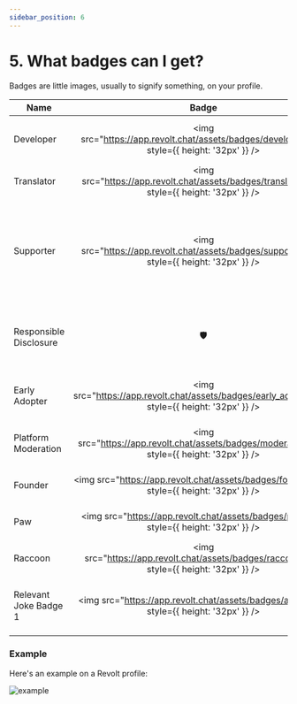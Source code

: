 ```yaml
---
sidebar_position: 6
---
```


# 5. What badges can I get?

Badges are little images, usually to signify something, on your profile.

| Name | Badge | Description | Obtainable? |
|------|:-:|-------------|:-:|
| Developer | <img src="https://app.revolt.chat/assets/badges/developer.svg" style={{ height: '32px' }} /> | Active or significant contributor to Revolt | <img width="6px" /><img src="https://static.revolt.chat/emoji/mutant/274c.svg?rev=3" style={{ height: '32px' }} /> |
| Translator | <img src="https://app.revolt.chat/assets/badges/translator.svg" style={{ height: '32px' }} /> | [Help translate Revolt](https://weblate.insrt.uk/engage/revolt) | <img src="https://static.revolt.chat/emoji/mutant/2705.svg?rev=3" style={{ height: '32px' }} /> |
| Supporter | <img src="https://app.revolt.chat/assets/badges/supporter.svg" style={{ height: '32px' }} /> | [Donate to Revolt](https://insrt.uk/donate)<br/>(must specify ID or show proof through PayPal / Ko-Fi) | <img src="https://static.revolt.chat/emoji/mutant/2705.svg?rev=3" style={{ height: '32px' }} /> |
| Responsible Disclosure | 🛡 | Helped discover a security issue and [responsibly disclosed it](https://github.com/revoltchat/.github/blob/master/.github/SECURITY.md). | <img src="https://static.revolt.chat/emoji/mutant/2705.svg?rev=3" style={{ height: '32px' }} /> |
| Early Adopter | <img src="https://app.revolt.chat/assets/badges/early_adopter.svg" style={{ height: '32px' }} /> | Joined as one of the first 1k users. | <img src="https://static.revolt.chat/emoji/mutant/274c.svg?rev=3" style={{ height: '32px' }} /> |
| Platform Moderation | <img src="https://app.revolt.chat/assets/badges/moderation.svg" style={{ height: '32px' }} /> | Part of the platform moderation team. | <img src="https://static.revolt.chat/emoji/mutant/274c.svg?rev=3" style={{ height: '32px' }} /> |
| Founder | <img src="https://app.revolt.chat/assets/badges/founder.svg" style={{ height: '32px' }} /> | Founded Revolt. | <img src="https://static.revolt.chat/emoji/mutant/274c.svg?rev=3" style={{ height: '32px' }} /> |
| Paw | <img src="https://app.revolt.chat/assets/badges/paw.svg" style={{ height: '32px' }} /> | paw | <img src="https://static.revolt.chat/emoji/mutant/274c.svg?rev=3" style={{ height: '32px' }} /> |
| Raccoon | <img src="https://app.revolt.chat/assets/badges/raccoon.svg" style={{ height: '32px' }} /> | raccoon 🦝 | <img src="https://static.revolt.chat/emoji/mutant/274c.svg?rev=3" style={{ height: '32px' }} /> |
| Relevant Joke Badge 1 | <img src="https://app.revolt.chat/assets/badges/amog.svg" style={{ height: '32px' }} /> | Whatever the funny joke is at any given time. | <img src="https://static.revolt.chat/emoji/mutant/274c.svg?rev=3" style={{ height: '32px' }} /> |

### Example

Here's an example on a Revolt profile:

![example](https://autumn.revolt.chat/attachments/SbOjdITc3R9XlKzQ848MD4n-1yOmNRqgfGClQKS1Sa/image.png)
